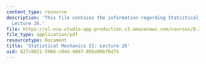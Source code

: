 ```yaml
---
content_type: resource
description: 'This file contains the information regarding Statistical Mechanics II:
  Lecture 26.'
file: https://ol-ocw-studio-app-production.s3.amazonaws.com/courses/8-334-statistical-mechanics-ii-statistical-physics-of-fields-spring-2014/827c80215966c04d4067095a96bf6d74_MIT8_334S14_Lec26.pdf
file_type: application/pdf
resourcetype: Document
title: 'Statistical Mechanics II: Lecture 26'
uid: 827c8021-5966-c04d-4067-095a96bf6d74
---
```

